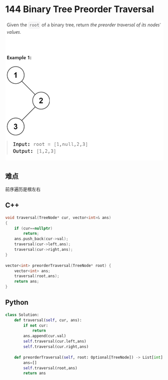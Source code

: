 # 144 Binary Tree Preorder Traversal
![alt text](image.png)

## 难点
前序遍历是根左右

## C++
``` C++
void traversal(TreeNode* cur, vector<int>& ans)
{
    if (cur==nullptr)
        return;
    ans.push_back(cur->val);
    traversal(cur->left,ans);
    traversal(cur->right,ans);
}

vector<int> preorderTraversal(TreeNode* root) {
    vector<int> ans;
    traversal(root,ans);
    return ans;
}
```

## Python
``` Python
class Solution:
    def traversal(self, cur, ans):
        if not cur:
            return
        ans.append(cur.val)
        self.traversal(cur.left,ans)
        self.traversal(cur.right,ans)

    def preorderTraversal(self, root: Optional[TreeNode]) -> List[int]:
        ans=[]
        self.traversal(root,ans)
        return ans
```